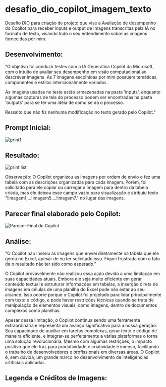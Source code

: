# desafio_dio_copilot_imagem_texto
Desafio DIO para criação de projeto que vise a Avaliação de desempenho do Copilot para receber inputs e output de Imagens transcritas pela IA no formato de texto, visando todo o seu entendimento sobre as imagens fornecidas por mim.

## Desenvolvimento:
"O objetivo foi conduzir testes com a IA Generativa Copilot da Microsoft, com o intuito de avaliar seu desempenho em visão computacional ao descrever imagens. As 7 imagens escolhidas por mim possuem temáticas, componentes e estilos intencionalmente variados. 

As imagens usadas no teste estão armazenadas na pasta 'inputs', enquanto algumas capturas de tela do processo podem ser encontradas na pasta 'outputs' para se ter uma idéia de como se dá o processo.

Ressalto que não fiz nenhuma modificação no texto gerado pelo Copilot."

## Prompt Inicial:
![print1](https://github.com/user-attachments/assets/afd42ac4-2581-4624-8301-f2d7d2c4b4b3)

## Resultado: 
![print list](https://github.com/user-attachments/assets/74350e05-79df-4d89-8df1-194906ae2af3)

Observação: O Copilot organizou as imagens por ordem de envio e fez uma tabela com as descrições organizadas para cada imagem. Porém, foi solicitado para ele copiar ou carregar a imagem para dentro da tabela criada, mas ele deixou esse campo vazio para visualização e atribuiu texto "!imagem1,...!imagem5....!imagem7." no lugar das imagens.

## Parecer final elaborado pelo Copilot:
![Parecer Final do Copilot](https://github.com/user-attachments/assets/e11e890a-0487-4c62-90eb-9e8020db3b52)

## Análise:

"O Copilot não inseriu as imagens que enviei diretamente na tabela que ele gerou no Excel, apesar de eu ter solicitado isso. Fiquei frustrada com o fato de o resultado não ter sido como esperado."

O Copilot provavelmente não realizou essa ação devido a uma limitação em suas capacidades atuais. Embora ele seja muito eficiente em gerar conteúdo textual e estruturar informações em tabelas, a inserção direta de imagens em células de uma planilha do Excel pode não estar ao seu alcance. Isso ocorre porque o Copilot foi projetado para lidar principalmente com texto e código, e pode haver restrições técnicas quando se trata de manipulação de elementos visuais, como imagens, dentro de documentos complexos como planilhas.

Apesar dessa limitação, o Copilot continua sendo uma ferramenta extraordinária e representa um avanço significativo para a nossa geração. Sua capacidade de auxiliar em tarefas complexas, gerar texto e código de maneira eficiente, e integrar-se perfeitamente a várias plataformas o torna uma solução revolucionária. Mesmo com algumas restrições, o impacto positivo que ele traz para produtividade e criatividade é imenso, facilitando o trabalho de desenvolvedores e profissionais em diversas áreas. O Copilot é, sem dúvida, um grande marco no desenvolvimento de inteligências artificiais aplicadas.

## Legenda e Créditos de Imagens:
